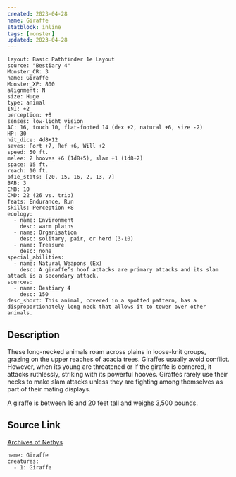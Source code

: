 ```yaml
---
created: 2023-04-28
name: Giraffe
statblock: inline
tags: [monster]
updated: 2023-04-28
---
```

```statblock
layout: Basic Pathfinder 1e Layout
source: "Bestiary 4"
Monster_CR: 3
name: Giraffe
Monster_XP: 800
alignment: N
size: Huge
type: animal
INI: +2
perception: +8
senses: low-light vision
AC: 16, touch 10, flat-footed 14 (dex +2, natural +6, size -2)
HP: 30
hit_dice: 4d8+12
saves: Fort +7, Ref +6, Will +2
speed: 50 ft.
melee: 2 hooves +6 (1d8+5), slam +1 (1d8+2)
space: 15 ft.
reach: 10 ft.
pf1e_stats: [20, 15, 16, 2, 13, 7]
BAB: 3
CMB: 10
CMD: 22 (26 vs. trip)
feats: Endurance, Run
skills: Perception +8
ecology:
  - name: Environment
    desc: warm plains
  - name: Organisation
    desc: solitary, pair, or herd (3-10)
  - name: Treasure
    desc: none
special_abilities:
  - name: Natural Weapons (Ex)
    desc: A giraffe’s hoof attacks are primary attacks and its slam attack is a secondary attack.
sources:
  - name: Bestiary 4
    desc: 150
desc_short: This animal, covered in a spotted pattern, has a disproportionately long neck that allows it to tower over other animals.
```
## Description
These long-necked animals roam across plains in loose-knit groups, grazing on the upper reaches of acacia trees. Giraffes usually avoid conflict. However, when its young are threatened or if the giraffe is cornered, it attacks ruthlessly, striking with its powerful hooves. Giraffes rarely use their necks to make slam attacks unless they are fighting among themselves as part of their mating displays.

A giraffe is between 16 and 20 feet tall and weighs 3,500 pounds.
## Source Link
[Archives of Nethys](https://aonprd.com/MonsterDisplay.aspx?ItemName=Giraffe)
```encounter-table
name: Giraffe
creatures:
  - 1: Giraffe
```

